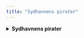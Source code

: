 ```yaml
---
title: "Sydhavnens pirater"
---
```

<details>
  <summary><strong>Sydhavnens pirater</strong></summary>
  <p><i>Mel: Johnny I hardly Knew Ya (When Johnny Comes Marching Home)</i><br>
  <i>Ord: Simon Nyborg</i><br><br>
  (Åbningsvers)<br><br>
  Fremmerne med trøjer i rød og blå<br>
  Arbejderklubben fra det gamle København<br>
  Vi kæmper og vi slåsser, selv om kårene er små<br>
  Hvad fuck ved I om modgang og afsavn<br><br>
  (Gentages)<br><br>
  Vi' Sydhavnens pirater, og vi har en kæmpe gæld<br>
  Går planken ud og går konkurs, men ingen kan slå os ihjel<br>
  Vi har vundet det hele og mistet alt igen<br>
  Men vi er Frem, og vi frygter kun os selv<br><br>
  Tralalalej - Tralalalej<br>
  Tralalalej - Tralalalej<br><br>
  Vi! Skider på den moderne fodbold!</p>
</details>
